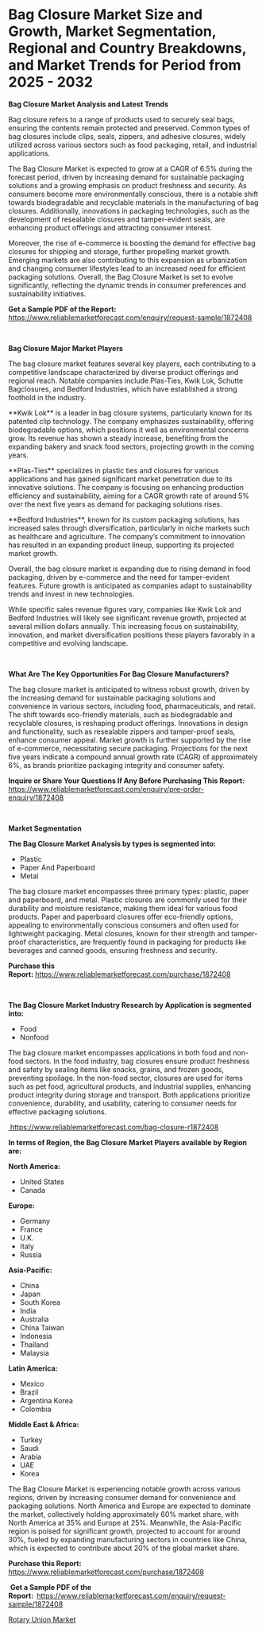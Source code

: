 <p><h1>Bag Closure Market Size and Growth, Market Segmentation, Regional and Country Breakdowns, and Market Trends for Period from 2025 -  2032</h1></p><p><strong>Bag Closure Market Analysis and Latest Trends</strong></p>
<p><p>Bag closure refers to a range of products used to securely seal bags, ensuring the contents remain protected and preserved. Common types of bag closures include clips, seals, zippers, and adhesive closures, widely utilized across various sectors such as food packaging, retail, and industrial applications. </p><p>The Bag Closure Market is expected to grow at a CAGR of 6.5% during the forecast period, driven by increasing demand for sustainable packaging solutions and a growing emphasis on product freshness and security. As consumers become more environmentally conscious, there is a notable shift towards biodegradable and recyclable materials in the manufacturing of bag closures. Additionally, innovations in packaging technologies, such as the development of resealable closures and tamper-evident seals, are enhancing product offerings and attracting consumer interest. </p><p>Moreover, the rise of e-commerce is boosting the demand for effective bag closures for shipping and storage, further propelling market growth. Emerging markets are also contributing to this expansion as urbanization and changing consumer lifestyles lead to an increased need for efficient packaging solutions. Overall, the Bag Closure Market is set to evolve significantly, reflecting the dynamic trends in consumer preferences and sustainability initiatives.</p></p>
<p><strong>Get a Sample PDF of the Report:&nbsp;</strong> <a href="https://www.reliablemarketforecast.com/enquiry/request-sample/1872408?utm_campaign=3091&utm_medium=2&utm_source=Github&utm_content=ia&utm_term=31032025&utm_id=bag-closure">https://www.reliablemarketforecast.com/enquiry/request-sample/1872408</a></p>
<p>&nbsp;</p>
<p><strong>Bag Closure Major Market Players</strong></p>
<p><p>The bag closure market features several key players, each contributing to a competitive landscape characterized by diverse product offerings and regional reach. Notable companies include Plas-Ties, Kwik Lok, Schutte Bagclosures, and Bedford Industries, which have established a strong foothold in the industry.</p><p>**Kwik Lok** is a leader in bag closure systems, particularly known for its patented clip technology. The company emphasizes sustainability, offering biodegradable options, which positions it well as environmental concerns grow. Its revenue has shown a steady increase, benefiting from the expanding bakery and snack food sectors, projecting growth in the coming years.</p><p>**Plas-Ties** specializes in plastic ties and closures for various applications and has gained significant market penetration due to its innovative solutions. The company is focusing on enhancing production efficiency and sustainability, aiming for a CAGR growth rate of around 5% over the next five years as demand for packaging solutions rises.</p><p>**Bedford Industries**, known for its custom packaging solutions, has increased sales through diversification, particularly in niche markets such as healthcare and agriculture. The company’s commitment to innovation has resulted in an expanding product lineup, supporting its projected market growth.</p><p>Overall, the bag closure market is expanding due to rising demand in food packaging, driven by e-commerce and the need for tamper-evident features. Future growth is anticipated as companies adapt to sustainability trends and invest in new technologies. </p><p>While specific sales revenue figures vary, companies like Kwik Lok and Bedford Industries will likely see significant revenue growth, projected at several million dollars annually. This increasing focus on sustainability, innovation, and market diversification positions these players favorably in a competitive and evolving landscape.</p></p>
<p>&nbsp;</p>
<p><strong>What Are The Key Opportunities For Bag Closure Manufacturers?</strong></p>
<p><p>The bag closure market is anticipated to witness robust growth, driven by the increasing demand for sustainable packaging solutions and convenience in various sectors, including food, pharmaceuticals, and retail. The shift towards eco-friendly materials, such as biodegradable and recyclable closures, is reshaping product offerings. Innovations in design and functionality, such as resealable zippers and tamper-proof seals, enhance consumer appeal. Market growth is further supported by the rise of e-commerce, necessitating secure packaging. Projections for the next five years indicate a compound annual growth rate (CAGR) of approximately 6%, as brands prioritize packaging integrity and consumer safety.</p></p>
<p><strong>Inquire or Share Your Questions If Any Before Purchasing This Report:</strong> <a href="https://www.reliablemarketforecast.com/enquiry/pre-order-enquiry/1872408?utm_campaign=3091&utm_medium=2&utm_source=Github&utm_content=ia&utm_term=31032025&utm_id=bag-closure">https://www.reliablemarketforecast.com/enquiry/pre-order-enquiry/1872408</a></p>
<p>&nbsp;</p>
<p><strong>Market Segmentation</strong></p>
<p><strong>The Bag Closure Market Analysis by types is segmented into:</strong></p>
<p><ul><li>Plastic</li><li>Paper And Paperboard</li><li>Metal</li></ul></p>
<p><p>The bag closure market encompasses three primary types: plastic, paper and paperboard, and metal. Plastic closures are commonly used for their durability and moisture resistance, making them ideal for various food products. Paper and paperboard closures offer eco-friendly options, appealing to environmentally conscious consumers and often used for lightweight packaging. Metal closures, known for their strength and tamper-proof characteristics, are frequently found in packaging for products like beverages and canned goods, ensuring freshness and security.</p></p>
<p><strong>Purchase this Report:&nbsp;</strong><a href="https://www.reliablemarketforecast.com/purchase/1872408?utm_campaign=3091&utm_medium=2&utm_source=Github&utm_content=ia&utm_term=31032025&utm_id=bag-closure">https://www.reliablemarketforecast.com/purchase/1872408</a></p>
<p>&nbsp;</p>
<p><strong>The Bag Closure Market Industry Research by Application is segmented into:</strong></p>
<p><ul><li>Food</li><li>Nonfood</li></ul></p>
<p><p>The bag closure market encompasses applications in both food and non-food sectors. In the food industry, bag closures ensure product freshness and safety by sealing items like snacks, grains, and frozen goods, preventing spoilage. In the non-food sector, closures are used for items such as pet food, agricultural products, and industrial supplies, enhancing product integrity during storage and transport. Both applications prioritize convenience, durability, and usability, catering to consumer needs for effective packaging solutions.</p></p>
<p><a href="https://www.reliablemarketforecast.com/bag-closure-r1872408?utm_campaign=3091&utm_medium=2&utm_source=Github&utm_content=ia&utm_term=31032025&utm_id=bag-closure">&nbsp;https://www.reliablemarketforecast.com/bag-closure-r1872408</a></p>
<p><strong>In terms of Region, the Bag Closure Market Players available by Region are:</strong></p>
<p>
    <p> <strong> North America: </strong>
        <ul>
            <li>United States</li>
            <li>Canada</li>
        </ul>
        </p> 
    <p> <strong> Europe: </strong>
        <ul>
            <li>Germany</li>
            <li>France</li>
            <li>U.K.</li>
            <li>Italy</li>
            <li>Russia</li>
        </ul>
        </p> 
    <p> <strong> Asia-Pacific: </strong>
        <ul>
            <li>China</li>
            <li>Japan</li>
            <li>South Korea</li>
            <li>India</li>
            <li>Australia</li>
            <li>China Taiwan</li>
            <li>Indonesia</li>
            <li>Thailand</li>
            <li>Malaysia</li>
        </ul>
        </p> 
    <p> <strong> Latin America: </strong>
        <ul>
            <li>Mexico</li>
            <li>Brazil</li>
            <li>Argentina Korea</li>
            <li>Colombia</li>
        </ul>
        </p> 
    <p> <strong> Middle East & Africa: </strong>
        <ul>
            <li>Turkey</li>
            <li>Saudi</li>
            <li>Arabia</li>
            <li>UAE</li>
            <li>Korea</li>
        </ul>
    </p>
    </p>
<p><p>The Bag Closure Market is experiencing notable growth across various regions, driven by increasing consumer demand for convenience and packaging solutions. North America and Europe are expected to dominate the market, collectively holding approximately 60% market share, with North America at 35% and Europe at 25%. Meanwhile, the Asia-Pacific region is poised for significant growth, projected to account for around 30%, fueled by expanding manufacturing sectors in countries like China, which is expected to contribute about 20% of the global market share.</p></p>
<p><strong>Purchase this Report: </strong><a href="https://www.reliablemarketforecast.com/purchase/1872408?utm_campaign=3091&utm_medium=2&utm_source=Github&utm_content=ia&utm_term=31032025&utm_id=bag-closure">https://www.reliablemarketforecast.com/purchase/1872408</a></p>
<p>&nbsp;<strong>Get a Sample PDF of the Report:&nbsp;&nbsp;</strong><a href="https://www.reliablemarketforecast.com/enquiry/request-sample/1872408?utm_campaign=3091&utm_medium=2&utm_source=Github&utm_content=ia&utm_term=31032025&utm_id=bag-closure">https://www.reliablemarketforecast.com/enquiry/request-sample/1872408</a></p>
<p><strong></strong></p>
<p><p><a href="https://github.com/nacrehuipie/Market-Research-Report-List-1/blob/main/rotary-union-market.md?utm_campaign=3091&utm_medium=2&utm_source=Github&utm_content=ia&utm_term=31032025&utm_id=bag-closure">Rotary Union Market</a></p></p>